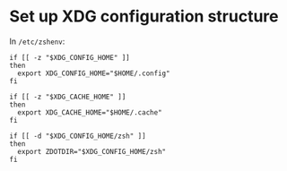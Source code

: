 # Set up XDG configuration structure

In `/etc/zshenv`:
```
if [[ -z "$XDG_CONFIG_HOME" ]]
then
  export XDG_CONFIG_HOME="$HOME/.config"
fi

if [[ -z "$XDG_CACHE_HOME" ]]
then
  export XDG_CACHE_HOME="$HOME/.cache"
fi

if [[ -d "$XDG_CONFIG_HOME/zsh" ]]
then
  export ZDOTDIR="$XDG_CONFIG_HOME/zsh"
fi
```
